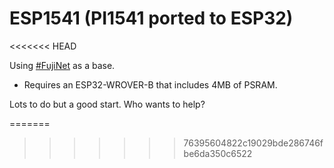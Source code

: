 # ESP1541 (PI1541 ported to ESP32)
<<<<<<< HEAD

Using [#FujiNet](https://github.com/idolpx/fujinet-platformio) as a base.

* Requires an ESP32-WROVER-B that includes 4MB of PSRAM.

Lots to do but a good start.  Who wants to help?

=======
>>>>>>> 76395604822c19029bde286746fbe6da350c6522
